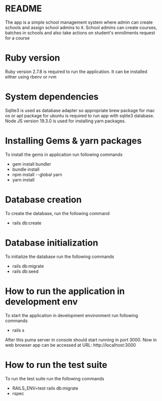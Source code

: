 # README
The app is a simple school management system where admin can create schools and assign school admins to it. School admins can create courses, batches in schools and also take actions on student's enrollments request for a course

# Ruby version
Ruby version 2.7.8 is required to run the application. It can be installed either using rbenv or rvm

# System dependencies
Sqlite3 is used as database adapter so appropriate brew package for mac os or apt package for ubuntu is required to run app with sqlite3 database. Node JS version 19.3.0 is used for installing yarn packages.

# Installing Gems & yarn packages
To install the gems in application run following commands
* gem install bundler
* bundle install
* npm install --global yarn
* yarn install

# Database creation
To create the database, run the following command
* rails db:create

# Database initialization
To initialize the database run the following commands
* rails db:migrate
* rails db:seed

# How to run the application in development env
To start the application in development environment run following commands
* rails s

After this puma server in console should start running in port 3000. Now in web browser app can be accessed at URL: http://localhost:3000

# How to run the test suite
To run the test suite run the following commands
* RAILS_ENV=test rails db:migrate
* rspec
